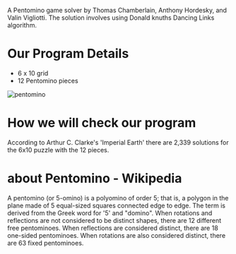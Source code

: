 A Pentomino game solver by Thomas Chamberlain, Anthony Hordesky, and Valin Vigliotti.
The solution involves using Donald knuths Dancing Links algorithm.

# Our Program Details
- 6 x 10 grid
- 12 Pentomino pieces

![pentomino](https://github.com/user-attachments/assets/9edf4296-acb3-47d1-91d4-0a3ae135c646)


# How we will check our program
According to Arthur C. Clarke's 'Imperial Earth' there are 2,339 solutions for the 6x10
puzzle with the 12 pieces.

# about Pentomino - Wikipedia
A pentomino (or 5-omino) is a polyomino of order 5; that is, a polygon in the plane made 
of 5 equal-sized squares connected edge to edge. The term is derived from the Greek word 
for '5' and "domino". When rotations and reflections are not considered to be distinct shapes,
there are 12 different free pentominoes. When reflections are considered distinct, there are
18 one-sided pentominoes. When rotations are also considered distinct, there are 63 fixed pentominoes.


